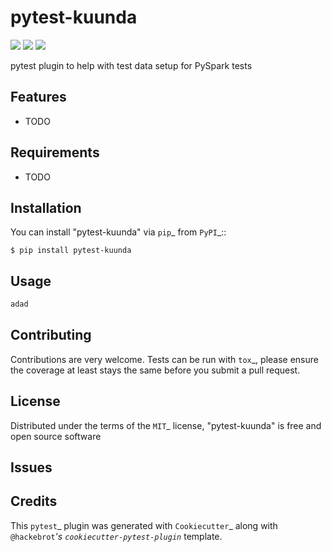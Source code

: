 # pytest-kuunda

[<img src="https://img.shields.io/pypi/v/pytest-kuunda.svg">](https://pypi.org/project/pytest-kuunda) [<img src="https://img.shields.io/pypi/pyversions/pytest-kuunda.svg">](https://pypi.org/project/pytest-kuunda) [<img src="https://github.com/svenhofstede/pytest-kuunda/actions/workflows/main.yml/badge.svg">](https://github.com/svenhofstede/pytest-kuunda/actions/workflows/main.yml)

pytest plugin to help with test data setup for PySpark tests


## Features

* TODO


## Requirements

* TODO


## Installation

You can install "pytest-kuunda" via `pip`_ from `PyPI`_::

    $ pip install pytest-kuunda


## Usage

```python
adad
```


## Contributing

Contributions are very welcome. Tests can be run with `tox`_, please ensure
the coverage at least stays the same before you submit a pull request.

## License

Distributed under the terms of the `MIT`_ license, "pytest-kuunda" is free and open source software


## Issues


## Credits

This `pytest`_ plugin was generated with `Cookiecutter`_ along with `@hackebrot`_'s `cookiecutter-pytest-plugin`_ template.